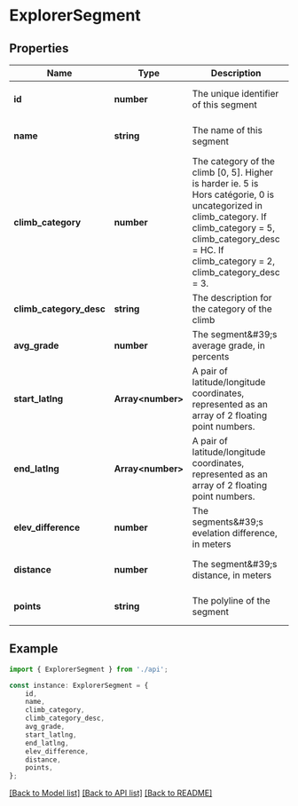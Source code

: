 # ExplorerSegment


## Properties

Name | Type | Description | Notes
------------ | ------------- | ------------- | -------------
**id** | **number** | The unique identifier of this segment | [optional] [default to undefined]
**name** | **string** | The name of this segment | [optional] [default to undefined]
**climb_category** | **number** | The category of the climb [0, 5]. Higher is harder ie. 5 is Hors catégorie, 0 is uncategorized in climb_category. If climb_category &#x3D; 5, climb_category_desc &#x3D; HC. If climb_category &#x3D; 2, climb_category_desc &#x3D; 3. | [optional] [default to undefined]
**climb_category_desc** | **string** | The description for the category of the climb | [optional] [default to undefined]
**avg_grade** | **number** | The segment\&#39;s average grade, in percents | [optional] [default to undefined]
**start_latlng** | **Array&lt;number&gt;** | A pair of latitude/longitude coordinates, represented as an array of 2 floating point numbers. | [optional] [default to undefined]
**end_latlng** | **Array&lt;number&gt;** | A pair of latitude/longitude coordinates, represented as an array of 2 floating point numbers. | [optional] [default to undefined]
**elev_difference** | **number** | The segments\&#39;s evelation difference, in meters | [optional] [default to undefined]
**distance** | **number** | The segment\&#39;s distance, in meters | [optional] [default to undefined]
**points** | **string** | The polyline of the segment | [optional] [default to undefined]

## Example

```typescript
import { ExplorerSegment } from './api';

const instance: ExplorerSegment = {
    id,
    name,
    climb_category,
    climb_category_desc,
    avg_grade,
    start_latlng,
    end_latlng,
    elev_difference,
    distance,
    points,
};
```

[[Back to Model list]](../README.md#documentation-for-models) [[Back to API list]](../README.md#documentation-for-api-endpoints) [[Back to README]](../README.md)
